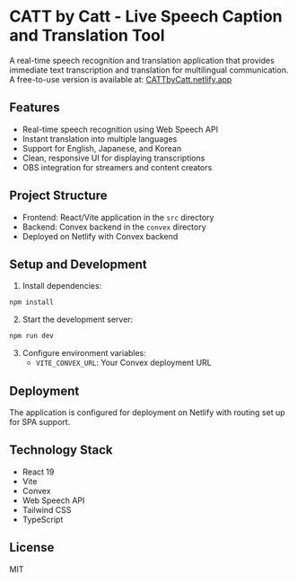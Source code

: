 # CATT by Catt - Live Speech Caption and Translation Tool

A real-time speech recognition and translation application that provides immediate text transcription and translation for multilingual communication.
A free-to-use version is available at: [CATTbyCatt.netlify.app](https://cattbycatt.netlify.app/)

## Features

- Real-time speech recognition using Web Speech API
- Instant translation into multiple languages
- Support for English, Japanese, and Korean
- Clean, responsive UI for displaying transcriptions
- OBS integration for streamers and content creators

## Project Structure

- Frontend: React/Vite application in the `src` directory
- Backend: Convex backend in the `convex` directory
- Deployed on Netlify with Convex backend

## Setup and Development

1. Install dependencies:
```bash
npm install
```

2. Start the development server:
```bash
npm run dev
```

3. Configure environment variables:
   - `VITE_CONVEX_URL`: Your Convex deployment URL

## Deployment

The application is configured for deployment on Netlify with routing set up for SPA support.

## Technology Stack

- React 19
- Vite
- Convex
- Web Speech API
- Tailwind CSS
- TypeScript

## License

MIT
